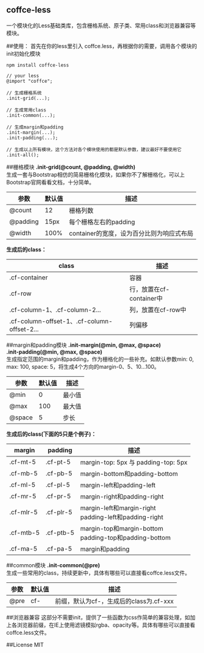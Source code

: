 coffce-less
---
一个模块化的Less基础类库，包含栅格系统、原子类、常用class和浏览器兼容等模块。


##使用：
首先在你的less里引入 coffce.less，再根据你的需要，调用各个模块的init初始化模块

    npm install coffce-less
```
// your less
@import "coffce";

// 生成栅格系统
.init-grid(...);

// 生成常用class
.init-common(...);

// 生成margin和padding
.init-margin(...);
.init-padding(...);

// 生成以上所有模块，这个方法对各个模块使用的都是默认参数，建议最好不要使用它
.init-all();
```

##栅格模块
**.init-grid(@count, @padding, @width)**<br>
生成一套与Bootstrap相仿的简易栅格化模块，如果你不了解栅格化，可以上Bootstrap官网看看文档，十分简单。

参数 | 默认值 | 描述
---- | ----- | ---
@count | 12 | 栅格列数
@padding | 15px | 每个栅格左右的padding
@width | 100% | container的宽度，设为百分比则为响应式布局


**生成后的class：**

class | 描述
----- | ----
.cf-container | 容器
.cf-row | 行，放置在cf-container中
.cf-column-1、.cf-column-2... | 列，放置在cf-row中
.cf-column-offset-1、.cf-column-offset-2... | 列偏移

##margin和padding模块
**.init-margin(@min, @max, @space)**<br>
**.init-padding(@min, @max, @space)**<br>
生成指定范围的margin和padding，作为栅格化的一些补充。如默认参数min: 0, max: 100, space: 5，将生成4个方向的margin-0、5、10...100。

参数 | 默认值 | 描述
---- | ----- | ---
@min | 0 | 最小值
@max | 100 | 最大值
@space | 5 | 步长


**生成后的class(下面的5只是个例子)：**

margin | padding | 描述
----- | ----- | -----
.cf-mt-5 | .cf-pt-5 | margin-top: 5px 与 padding-top: 5px
.cf-mb-5 | .cf-pb-5 | margin-bottom和padding-bottom
.cf-ml-5 | .cf-pl-5 | margin-left和padding-left
.cf-mr-5 | .cf-pr-5 | margin-right和padding-right
.cf-mlr-5 | .cf-plr-5 | margin-left和margin-right<br>padding-left和padding-right
.cf-mtb-5 | .cf-ptb-5 | margin-top和margin-bottom<br>padding-top和padding-bottom
.cf-ma-5 | .cf-pa-5 | margin和padding

##common模块
**.init-common(@pre)**<br>
生成一些常用的class，持续更新中，具体有哪些可以直接看coffce.less文件。

参数 | 默认值 | 描述
---- | ----- | ---
@pre | cf- | 前缀，默认为cf-，生成后的class为.cf-xxx

##浏览器兼容
这部分不需要init，提供了一些函数为css作简单的兼容处理，如加上各浏览器前缀，在IE上使用滤镜模拟rgba、opacity等。具体有哪些可以直接看coffce.less文件。

##License
MIT



    
    

